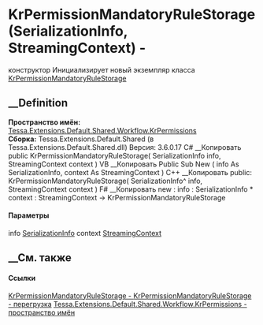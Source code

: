 # KrPermissionMandatoryRuleStorage(SerializationInfo, StreamingContext) -
конструктор
Инициализирует новый экземпляр класса
[KrPermissionMandatoryRuleStorage](T_Tessa_Extensions_Default_Shared_Workflow_KrPermissions_KrPermissionMandatoryRuleStorage.htm)
##  __Definition
 **Пространство имён:**
[Tessa.Extensions.Default.Shared.Workflow.KrPermissions](N_Tessa_Extensions_Default_Shared_Workflow_KrPermissions.htm)  
 **Сборка:** Tessa.Extensions.Default.Shared (в
Tessa.Extensions.Default.Shared.dll) Версия: 3.6.0.17
C# __Копировать
     public KrPermissionMandatoryRuleStorage(
    	SerializationInfo info,
    	StreamingContext context
    )
VB __Копировать
     Public Sub New ( 
    	info As SerializationInfo,
    	context As StreamingContext
    )
C++ __Копировать
     public:
    KrPermissionMandatoryRuleStorage(
    	SerializationInfo^ info, 
    	StreamingContext context
    )
F# __Копировать
     new : 
            info : SerializationInfo * 
            context : StreamingContext -> KrPermissionMandatoryRuleStorage
#### Параметры
info
[SerializationInfo](https://learn.microsoft.com/dotnet/api/system.runtime.serialization.serializationinfo)
context
[StreamingContext](https://learn.microsoft.com/dotnet/api/system.runtime.serialization.streamingcontext)
## __См. также
#### Ссылки
[KrPermissionMandatoryRuleStorage -
](T_Tessa_Extensions_Default_Shared_Workflow_KrPermissions_KrPermissionMandatoryRuleStorage.htm)
[KrPermissionMandatoryRuleStorage -
перегрузка](Overload_Tessa_Extensions_Default_Shared_Workflow_KrPermissions_KrPermissionMandatoryRuleStorage__ctor.htm)
[Tessa.Extensions.Default.Shared.Workflow.KrPermissions - пространство
имён](N_Tessa_Extensions_Default_Shared_Workflow_KrPermissions.htm)
